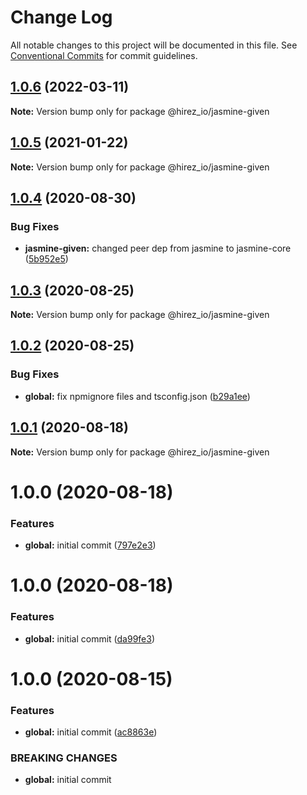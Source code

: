 # Change Log

All notable changes to this project will be documented in this file.
See [Conventional Commits](https://conventionalcommits.org) for commit guidelines.

## [1.0.6](https://github.com/hirezio/given/compare/@hirez_io/jasmine-given@1.0.5...@hirez_io/jasmine-given@1.0.6) (2022-03-11)

**Note:** Version bump only for package @hirez_io/jasmine-given





## [1.0.5](https://github.com/hirezio/given/compare/@hirez_io/jasmine-given@1.0.4...@hirez_io/jasmine-given@1.0.5) (2021-01-22)

**Note:** Version bump only for package @hirez_io/jasmine-given





## [1.0.4](https://github.com/hirezio/given/compare/@hirez_io/jasmine-given@1.0.3...@hirez_io/jasmine-given@1.0.4) (2020-08-30)


### Bug Fixes

* **jasmine-given:** changed peer dep from jasmine to jasmine-core ([5b952e5](https://github.com/hirezio/given/commit/5b952e5cd8c3b86a7708bceb5cf2e90e020d3896))





## [1.0.3](https://github.com/hirezio/given/compare/@hirez_io/jasmine-given@1.0.2...@hirez_io/jasmine-given@1.0.3) (2020-08-25)

**Note:** Version bump only for package @hirez_io/jasmine-given





## [1.0.2](https://github.com/hirezio/given/compare/@hirez_io/jasmine-given@1.0.1...@hirez_io/jasmine-given@1.0.2) (2020-08-25)


### Bug Fixes

* **global:** fix npmignore files and tsconfig.json ([b29a1ee](https://github.com/hirezio/given/commit/b29a1eeaa5739f93f4d5120477f7bcd23a60a121))





## [1.0.1](https://github.com/hirezio/given/compare/@hirez_io/jasmine-given@1.0.0...@hirez_io/jasmine-given@1.0.1) (2020-08-18)

**Note:** Version bump only for package @hirez_io/jasmine-given





# 1.0.0 (2020-08-18)

### Features

- **global:** initial commit ([797e2e3](https://github.com/hirezio/given/commit/797e2e373e23bfeeeaa669921aa7c047f6ee8d9c))

# 1.0.0 (2020-08-18)

### Features

- **global:** initial commit ([da99fe3](https://github.com/hirezio/given/commit/da99fe30c4021cd6534692d33555b2165970351e))

# 1.0.0 (2020-08-15)

### Features

- **global:** initial commit ([ac8863e](https://github.com/hirezio/given/commit/ac8863e91f8fc10f7437a9afa5a05c5dfd19fd74))

### BREAKING CHANGES

- **global:** initial commit

